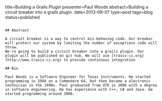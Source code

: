 title=Building a Grails Plugin
presenter=Paul Woods
abstract=Building a circuit breaker into a grails plugin.
date=2013-08-07
type=post
tags=blog
status=published
~~~~~~

## Abstract

A circuit breaker is a way to control mis-behaving code. Our breaker will protect our system by limiting the number of exceptions code will throw.
We're going to build a circuit breaker into a grails plugin. Our plugin will be published on git hub. We will use [travis-ci.org](http://www.travis-ci.org) to provide continuous integration

## Bio

Paul Woods is a Software Engineer for Texas Instruments. He started programming in 1984 on a Commodore 64, but then became a electronic technician in the 1990s. Paul graduated from UTD in 2006 with a degree in software engineering. He has experience with C++, C# and Java. He started programming around 2008.

